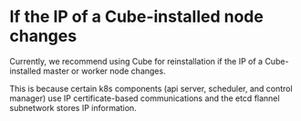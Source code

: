 # If the IP of a Cube-installed node changes

Currently, we recommend using Cube for reinstallation if the IP of a Cube-installed master or worker node changes.

This is because certain k8s components (api server, scheduler, and control manager) use IP certificate-based communications and the etcd flannel subnetwork stores IP information.





